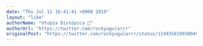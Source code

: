 ```yaml
---
date: "Thu Jul 11 16:41:41 +0000 2019"
layout: "like"
authorName: "Utopía Distópica 💚"
authorUrl: "https://twitter.com/rockyugularrr"
originalPost: "https://twitter.com/rockyugularrr/status/1149358109380493317"
---
```

